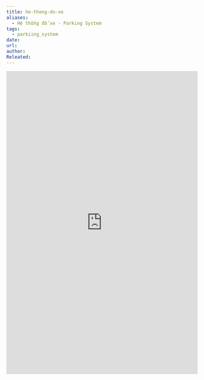 ```yaml
---
title: he-thong-do-xe
aliases:
  - Hệ thống đỗ xe - Parking System
tags:
  - parkiing_system
date: 
url: 
author: 
Releated:
---
```



<iFrame src="https://drive.google.com/file/d/1EguCkL3ulo1p6d5ccD-r67dbgU2ACMbv/view" width="100%" height="800px" name="the-iFrame" frameborder="0"></iFrame><br>